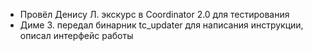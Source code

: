 * Провёл Денису Л. экскурс в Coordinator 2.0 для тестирования
* Диме З. передал бинарник tc_updater для написания инструкции, описал интерфейс работы 